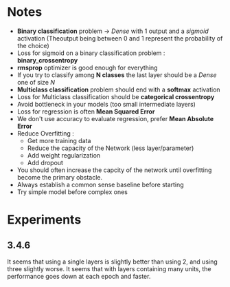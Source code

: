 # Notes

* **Binary classification** problem -> *Dense* with 1 output and a *sigmoid* activation (Theoutput being between 0 and 1 represent the probability of the choice)
* Loss for sigmoid on a binary classification problem : **binary_crossentropy**
* **rmsprop** optimizer is good enough for everything
* If you try to classify among **N classes** the last layer should be a *Dense* one of size *N*
* **Multiclass classification** problem should end  with a **softmax** activation
* Loss for Multiclass classification should be **categorical crossentropy**
* Avoid bottleneck in your models (too small intermediate layers)
* Loss for regression is often **Mean Squared Error**
* We don't use accuracy to evaluate regression, prefer **Mean Absolute Error**
* Reduce Overfitting :
    * Get more training data
    * Reduce the capacity of the Network (less layer/parameter)
    * Add weight regularization
    * Add dropout
* You should often increase the capcity of the network until overfitting become the primary obstacle.
* Always establish a common sense baseline before starting
* Try simple model before complex ones

# Experiments

## 3.4.6

It seems that using a single layers is slightly better than using 2, and using three slightly worse.
It seems that with layers containing many units, the performance goes down at each epoch and faster.
